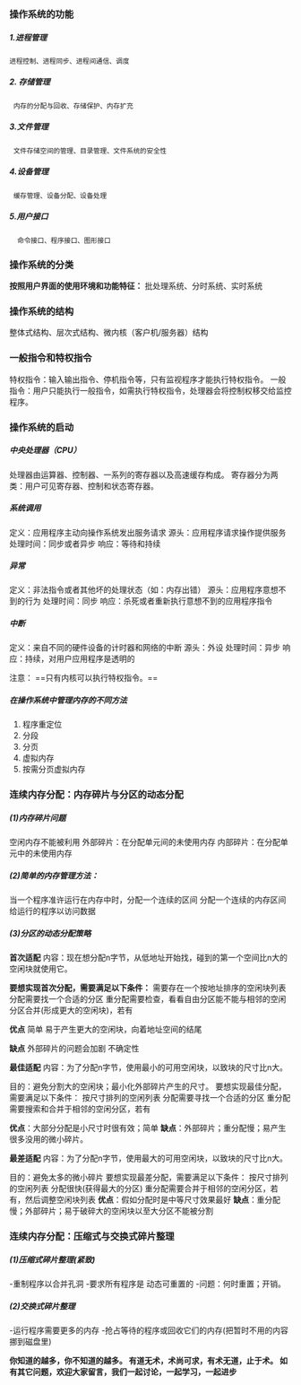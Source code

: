 ﻿
### 操作系统的功能
##### 1.进程管理
    进程控制、进程同步、进程间通信、调度
##### 2. 存储管理
     内存的分配与回收、存储保护、内存扩充
##### 3.文件管理
     文件存储空间的管理、目录管理、文件系统的安全性
##### 4.设备管理
     缓存管理、设备分配、设备处理
##### 5.用户接口
      命令接口、程序接口、图形接口
### 操作系统的分类
**按照用户界面的使用环境和功能特征：**
批处理系统、分时系统、实时系统
### 操作系统的结构
整体式结构、层次式结构、微内核（客户机/服务器）结构
### 一般指令和特权指令
特权指令：输入输出指令、停机指令等，只有监视程序才能执行特权指令。
一般指令：用户只能执行一般指令，如需执行特权指令，处理器会将控制权移交给监控程序。

### 操作系统的启动
##### 中央处理器（CPU）
处理器由运算器、控制器、一系列的寄存器以及高速缓存构成。
寄存器分为两类：用户可见寄存器、控制和状态寄存器。
##### 系统调用
定义：应用程序主动向操作系统发出服务请求
源头：应用程序请求操作提供服务
处理时间：同步或者异步
响应：等待和持续
##### 异常
定义：非法指令或者其他坏的处理状态（如：内存出错）
源头：应用程序意想不到的行为
处理时间：同步
响应：杀死或者重新执行意想不到的应用程序指令
##### 中断
定义：来自不同的硬件设备的计时器和网络的中断
源头：外设
处理时间：异步
响应：持续，对用户应用程序是透明的

注意：
==只有内核可以执行特权指令。==

##### 在操作系统中管理内存的不同方法
1. 程序重定位
2. 分段
3. 分页
4. 虚拟内存
5. 按需分页虚拟内存

### 连续内存分配：内存碎片与分区的动态分配
##### (1)内存碎片问题
空闲内存不能被利用
外部碎片：在分配单元间的未使用内存
内部碎片：在分配单元中的未使用内存

##### (2)简单的内存管理方法：
当一个程序准许运行在内存中时，分配一个连续的区间
分配一个连续的内存区间给运行的程序以访问数据

##### (3)分区的动态分配策略
**首次适配**
内容：现在想分配n字节，从低地址开始找，碰到的第一个空间比n大的空闲块就使用它。

**要想实现首次分配，需要满足以下条件：**
需要存在一个按地址排序的空闲块列表
分配需要找一个合适的分区
重分配需要检查，看看自由分区能不能与相邻的空闲分区合并(形成更大的空闲块)，若有

**优点**
简单
易于产生更大的空闲块，向着地址空间的结尾

**缺点**
外部碎片的问题会加剧
不确定性

**最佳适配**
内容：为了分配n字节，使用最小的可用空闲块，以致块的尺寸比n大。

目的：避免分割大的空闲块；最小化外部碎片产生的尺寸。
要想实现最佳分配，需要满足以下条件：
按尺寸排列的空闲列表
分配需要寻找一个合适的分区
重分配需要搜索和合并于相邻的空闲分区，若有

**优点**：大部分分配是小尺寸时很有效；简单
**缺点**：外部碎片；重分配慢；易产生很多没用的微小碎片。

**最差适配**
内容：为了分配n字节，使用最大的可用空闲块，以致块的尺寸比n大。

目的：避免太多的微小碎片
要想实现最差分配，需要满足以下条件：
按尺寸排列的空闲列表
分配很快(获得最大的分区)
重分配需要合并于相邻的空闲分区，若有，然后调整空闲块列表
**优点**：假如分配时是中等尺寸效果最好
**缺点**：重分配慢；外部碎片；易于破碎大的空闲块以至大分区不能被分割

### 连续内存分配：压缩式与交换式碎片整理
##### (1)压缩式碎片整理(紧致)
-重制程序以合并孔洞
-要求所有程序是 动态可重置的
-问题：何时重置；开销。
##### (2)交换式碎片整理
-运行程序需要更多的内存
-抢占等待的程序或回收它们的内存(把暂时不用的内容挪到磁盘里)

**你知道的越多，你不知道的越多。
有道无术，术尚可求，有术无道，止于术。
如有其它问题，欢迎大家留言，我们一起讨论，一起学习，一起进步**
